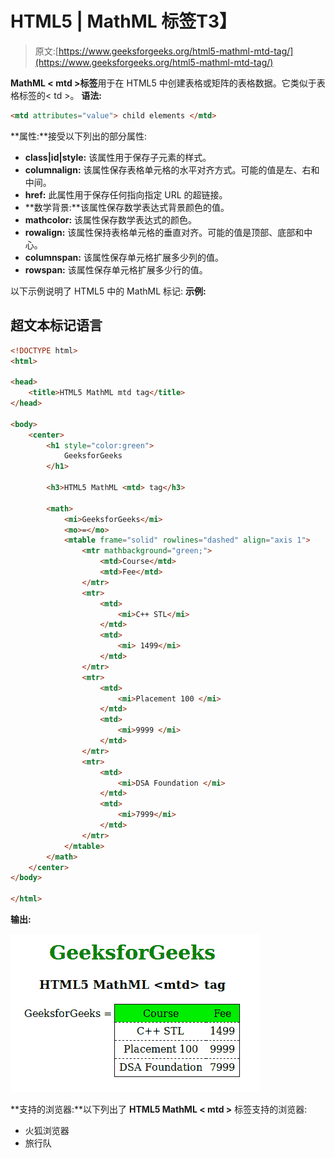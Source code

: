 # HTML5 | MathML <mtd>标签</mtd>T3】

> 原文:[https://www.geeksforgeeks.org/html5-mathml-mtd-tag/](https://www.geeksforgeeks.org/html5-mathml-mtd-tag/)

**MathML < mtd >标签**用于在 HTML5 中创建表格或矩阵的表格数据。它类似于表格标签的< td >。
**语法:**

```html
<mtd attributes="value"> child elements </mtd>
```

**属性:**接受以下列出的部分属性:

*   **class|id|style:** 该属性用于保存子元素的样式。
*   **columnalign:** 该属性保存表格单元格的水平对齐方式。可能的值是左、右和中间。
*   **href:** 此属性用于保存任何指向指定 URL 的超链接。
*   **数学背景:**该属性保存数学表达式背景颜色的值。
*   **mathcolor:** 该属性保存数学表达式的颜色。
*   **rowalign:** 该属性保持表格单元格的垂直对齐。可能的值是顶部、底部和中心。
*   **columnspan:** 该属性保存单元格扩展多少列的值。
*   **rowspan:** 该属性保存单元格扩展多少行的值。

以下示例说明了 HTML5 中的 MathML <mtd>标记:
**示例:**</mtd> 

## 超文本标记语言

```html
<!DOCTYPE html>
<html>

<head>
    <title>HTML5 MathML mtd tag</title>
</head>

<body>
    <center>
        <h1 style="color:green">
            GeeksforGeeks
        </h1>

        <h3>HTML5 MathML <mtd> tag</h3>

        <math>
            <mi>GeeksforGeeks</mi>
            <mo>=</mo>
            <mtable frame="solid" rowlines="dashed" align="axis 1">
                <mtr mathbackground="green;">
                    <mtd>Course</mtd>
                    <mtd>Fee</mtd>
                </mtr>
                <mtr>
                    <mtd>
                        <mi>C++ STL</mi>
                    </mtd>
                    <mtd>
                        <mi> 1499</mi>
                    </mtd>
                </mtr>
                <mtr>
                    <mtd>
                        <mi>Placement 100 </mi>
                    </mtd>
                    <mtd>
                        <mi>9999 </mi>
                    </mtd>
                </mtr>
                <mtr>
                    <mtd>
                        <mi>DSA Foundation </mi>
                    </mtd>
                    <mtd>
                        <mi>7999</mi>
                    </mtd>
                </mtr>
            </mtable>
        </math>
    </center>
</body>

</html>
```

**输出:**

![](img/db2616fa1f3f892c0f47f2434a6c82e2.png)

**支持的浏览器:**以下列出了 **HTML5 MathML < mtd >** 标签支持的浏览器:

*   火狐浏览器
*   旅行队